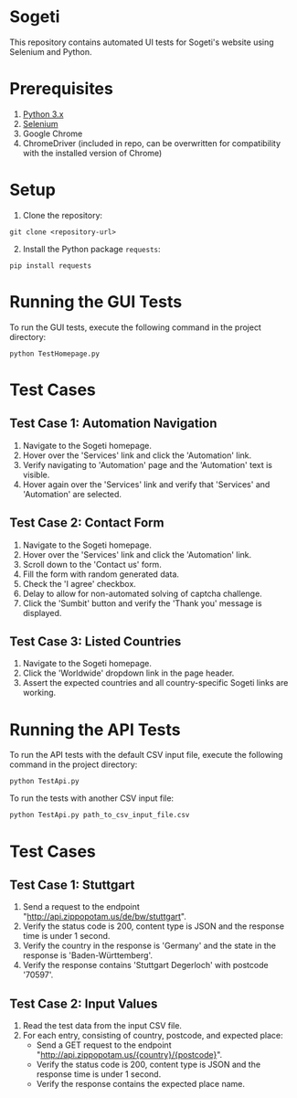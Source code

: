 # Sogeti
This repository contains automated UI tests for Sogeti's website using Selenium and Python.

# Prerequisites
1. [Python 3.x](https://www.python.org/downloads/)
2. [Selenium](https://pypi.org/project/selenium/)
3. Google Chrome
4. ChromeDriver (included in repo, can be overwritten for compatibility with the installed version of Chrome)

# Setup
1. Clone the repository: 

`git clone <repository-url>`

2. Install the Python package `requests`: 

`pip install requests`

# Running the GUI Tests

To run the GUI tests, execute the following command in the project directory:

`python TestHomepage.py`


# Test Cases
## Test Case 1: Automation Navigation
1. Navigate to the Sogeti homepage.
2. Hover over the 'Services' link and click the 'Automation' link.
3. Verify navigating to 'Automation' page and the 'Automation' text is visible.
4. Hover again over the 'Services' link and verify that 'Services' and 'Automation' are selected.

## Test Case 2: Contact Form
1. Navigate to the Sogeti homepage.
2. Hover over the 'Services' link and click the 'Automation' link.
3. Scroll down to the 'Contact us' form.
4. Fill the form with random generated data.
5. Check the 'I agree' checkbox.
6. Delay to allow for non-automated solving of captcha challenge.
7. Click the 'Sumbit' button and verify the 'Thank you' message is displayed.

## Test Case 3: Listed Countries
1. Navigate to the Sogeti homepage.
2. Click the 'Worldwide' dropdown link in the page header.
3. Assert the expected countries and all country-specific Sogeti links are working.


# Running the API Tests

To run the API tests with the default CSV input file, execute the following command in the project directory:

`python TestApi.py`

To run the tests with another CSV input file:

`python TestApi.py path_to_csv_input_file.csv`

# Test Cases
## Test Case 1: Stuttgart
1. Send a request to the endpoint "http://api.zippopotam.us/de/bw/stuttgart".
2. Verify the status code is 200, content type is JSON and the response time is under 1 second.
3. Verify the country in the response is 'Germany' and the state in the response is 'Baden-Württemberg'.
4. Verify the response contains 'Stuttgart Degerloch' with postcode '70597'.

## Test Case 2: Input Values 
1. Read the test data from the input CSV file.
2. For each entry, consisting of country, postcode, and expected place:
   - Send a GET request to the endpoint "http://api.zippopotam.us/{country}/{postcode}".
   - Verify the status code is 200, content type is JSON and the response time is under 1 second.
   - Verify the response contains the expected place name.
